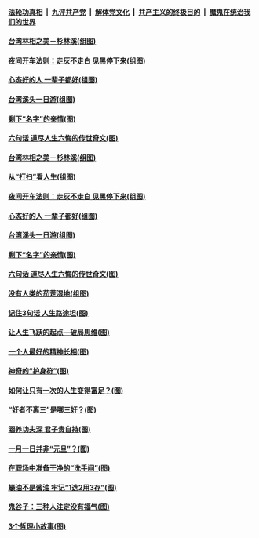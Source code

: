 

####  [法轮功真相](../../../../basic/blob/master/README.md?t=01050501) &nbsp;|&nbsp; [九评共产党](../../../../9ping.md/blob/master/README.md?t=01050501) &nbsp;|&nbsp; [解体党文化](../../../../jtdwh.md/blob/master/README.md?t=01050501)  &nbsp;|&nbsp; [共产主义的终极目的](../../../../gczydzjmd.md/blob/master/README.md?t=01050501) &nbsp;|&nbsp; [魔鬼在统治我们的世界](../../../../mgztzwmdsj.md/blob/master/README.md?t=01050501) 

#### [台湾林相之美－杉林溪(组图)](../pages/p8/957835.md?t=01050501) 

#### [夜间开车法则：走灰不走白 见黑停下来(组图)](../pages/p8/958000.md?t=01050501) 

#### [心态好的人 一辈子都好(组图)](../pages/p8/957684.md?t=01050501) 

#### [台湾溪头一日游(组图)](../pages/p8/957824.md?t=01050501) 

#### [剩下“名字”的亲情(图)](../pages/p8/957689.md?t=01050501) 

#### [六句话 道尽人生六悔的传世奇文(图)](../pages/p8/953652.md?t=01050501) 

#### [台湾林相之美－杉林溪(组图)](../pages/p8/957835.md?t=01050501) 

#### [从“打扫”看人生(组图)](../pages/p8/958003.md?t=01050501) 

#### [夜间开车法则：走灰不走白 见黑停下来(组图)](../pages/p8/958000.md?t=01050501) 

#### [心态好的人 一辈子都好(组图)](../pages/p8/957684.md?t=01050501) 

#### [台湾溪头一日游(组图)](../pages/p8/957824.md?t=01050501) 

#### [剩下“名字”的亲情(图)](../pages/p8/957689.md?t=01050501) 

#### [六句话 道尽人生六悔的传世奇文(图)](../pages/p8/953652.md?t=01050501) 

#### [没有人类的茄萣湿地(组图)](../pages/p8/957845.md?t=01050501) 

#### [记住3句话 人生路途坦(图)](../pages/p8/957447.md?t=01050501) 

#### [让人生飞跃的起点—破局思维(图)](../pages/p8/957751.md?t=01050501) 

#### [一个人最好的精神长相(图)](../pages/p8/957672.md?t=01050501) 

#### [神奇的“护身符”(图)](../pages/p8/957650.md?t=01050501) 

#### [如何让只有一次的人生变得富足？(图)](../pages/p8/957113.md?t=01050501) 

#### [“奸者不离三”是哪三奸？(图)](../pages/p8/957449.md?t=01050501) 

#### [涵养功夫深 君子贵自持(图)](../pages/p8/957463.md?t=01050501) 

#### [一月一日并非“元旦”？(图)](../pages/p8/957644.md?t=01050501) 

#### [在职场中准备干净的“洗手间”(图)](../pages/p8/957521.md?t=01050501) 

#### [蠔油不是酱油 牢记“1选2用3存”(图)](../pages/p8/957453.md?t=01050501) 

#### [鬼谷子：三种人注定没有福气(图)](../pages/p8/957459.md?t=01050501) 

#### [3个哲理小故事(图)](../pages/p8/957444.md?t=01050501) 

